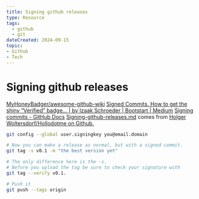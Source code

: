 ```yaml
---
title: Signing github releases
type: Resource
tags:
  - github
  - git
dateCreated: 2024-09-15
topic:
- Github
- Tech
---
```

# Signing github releases
[MyHoneyBadger/awesome-github-wiki](https://github.com/MyHoneyBadger/awesome-github-wiki)
[Signed Commits. How to get the shiny “Verified” badge… | by Izaak Schroeder | Bootstart | Medium](https://medium.com/bootstart/signed-commits-ec2cab9e7254)
[Signing commits - GitHub Docs](https://docs.github.com/en/authentication/managing-commit-signature-verification/signing-commits)
[Signing-github-releases.md](https://gist.github.com/hollodotme/edc4d4613ca602e70d242eae8b0a25cc) comes from [Holger Woltersdorf/Hollodotme on Github.](https://gist.github.com/hollodotme)
```bash
git config --global user.signingkey you@email.domain

# Now you can make a release as normal, but with a signed commit.
git tag -s v0.1 -m "the best version yet"

# The only difference here is the -s. 
# Before you upload the tag be sure to check your signature with 
git tag --verify v0.1.

# Push it
git push --tags origin
```

